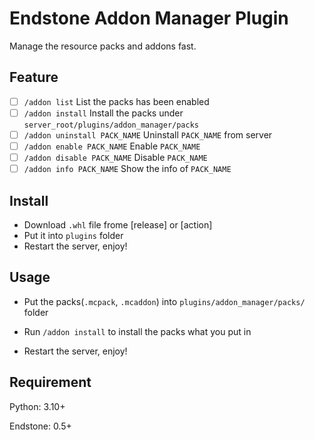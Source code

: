 # Endstone Addon Manager Plugin

Manage the resource packs and addons fast.

## Feature

- [ ] `/addon list` List the packs has been enabled
- [ ] `/addon install` Install the packs under `server_root/plugins/addon_manager/packs`
- [ ] `/addon uninstall PACK_NAME` Uninstall `PACK_NAME` from server
- [ ] `/addon enable PACK_NAME` Enable `PACK_NAME`
- [ ] `/addon disable PACK_NAME` Disable `PACK_NAME`
- [ ] `/addon info PACK_NAME` Show the info of `PACK_NAME`

## Install

- Download `.whl` file frome [release] or [action]
- Put it into `plugins` folder
- Restart the server, enjoy!

## Usage

- Put the packs(`.mcpack`, `.mcaddon`) into `plugins/addon_manager/packs/` folder

- Run `/addon install` to install the packs what you put in

- Restart the server, enjoy!

## Requirement

Python: 3.10+

Endstone: 0.5+
